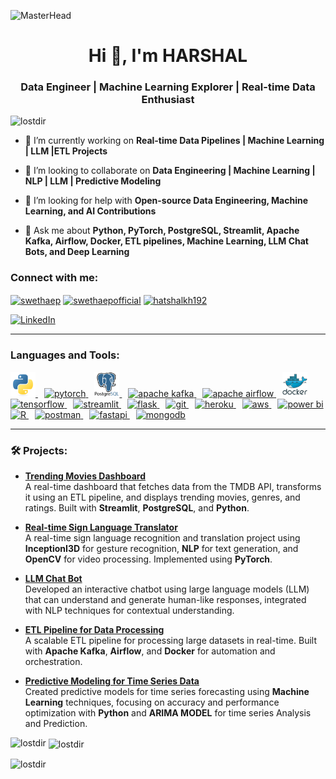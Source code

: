 ![MasterHead](https://user-images.githubusercontent.com/10498744/210012254-234538ff-d198-48aa-8964-37e6fd45d227.gif)
<h1 align="center">Hi 👋, I'm HARSHAL</h1>
<h3 align="center">Data Engineer | Machine Learning Explorer | Real-time Data Enthusiast</h3>
<!---
<img align="right" alt="Coding" width="400" src="https://i0.wp.com/drunkenanimeblog.com/wp-content/uploads/2017/09/tumblr_static_computer_game_anime.gif?fit=640%2C360&ssl=1">
-->
<p align="left"> <img src="https://komarev.com/ghpvc/?username=lostdir&label=Profile%20views&color=0e75b6&style=flat" alt="lostdir" /> </p>


- 🔭 I’m currently working on ****Real-time Data Pipelines | Machine Learning | LLM |ETL Projects****

- 👯 I’m looking to collaborate on ****Data Engineering | Machine Learning | NLP | LLM | Predictive Modeling****

- 🤝 I’m looking for help with ****Open-source Data Engineering, Machine Learning, and AI Contributions****

- 💬 Ask me about ****Python, PyTorch, PostgreSQL, Streamlit, Apache Kafka, Airflow, Docker, ETL pipelines, Machine Learning, LLM Chat Bots, and Deep Learning****


<h3 align="left">Connect with me:</h3>
<p align="left">
<a href="https://linkedin.com/in/harshalkh192" target="blank"><img align="center" src="https://raw.githubusercontent.com/rahuldkjain/github-profile-readme-generator/master/src/images/icons/Social/linked-in-alt.svg" alt="swethaep" height="30" width="40" /></a>
<a href="https://www.hackerrank.com/harshalkh192" target="blank"><img align="center" src="https://raw.githubusercontent.com/rahuldkjain/github-profile-readme-generator/master/src/images/icons/Social/hackerrank.svg" alt="swethaepofficial" height="30" width="40" /></a>
<a href="https://www.leetcode.com/harsh4l" target="blank"><img align="center" src="https://raw.githubusercontent.com/rahuldkjain/github-profile-readme-generator/master/src/images/icons/Social/leet-code.svg" alt="hatshalkh192" height="30" width="40" /></a></p>

[<img alt="LinkedIn" src="https://img.shields.io/badge/LinkedIn-%230E76A8.svg?&style=for-the-badge&logo=LinkedIn&logoColor=white" />](https://linkedin.com/in/harshalkh192)

---
<h3 align="left">Languages and Tools:</h3>
<p align="left">
  <a href="https://www.python.org" target="_blank" rel="noreferrer" style="margin-right: 10px;">
    <img src="https://raw.githubusercontent.com/devicons/devicon/master/icons/python/python-original.svg" alt="python" width="40" height="40"/>
  </a>
  <a href="https://pytorch.org/" target="_blank" rel="noreferrer" style="margin-right: 10px;">
    <img src="https://www.vectorlogo.zone/logos/pytorch/pytorch-icon.svg" alt="pytorch" width="40" height="40"/>
  </a>
  <a href="https://www.postgresql.org" target="_blank" rel="noreferrer" style="margin-right: 10px;">
    <img src="https://raw.githubusercontent.com/devicons/devicon/master/icons/postgresql/postgresql-original-wordmark.svg" alt="postgresql" width="40" height="40"/>
  </a>
  <a href="https://kafka.apache.org/" target="_blank" rel="noreferrer" style="margin-right: 10px;">
    <img src="https://www.vectorlogo.zone/logos/apache_kafka/apache_kafka-icon.svg" alt="apache kafka" width="40" height="40"/>
  </a>
  <a href="https://airflow.apache.org/" target="_blank" rel="noreferrer" style="margin-right: 10px;">
    <img src="https://icon.icepanel.io/Technology/svg/Apache-Airflow.svg" alt="apache airflow" width="40" height="40"/>
  </a>
  <a href="https://www.docker.com/" target="_blank" rel="noreferrer" style="margin-right: 10px;">
    <img src="https://raw.githubusercontent.com/devicons/devicon/master/icons/docker/docker-original-wordmark.svg" alt="docker" width="40" height="40"/>
  </a>
  <a href="https://www.tensorflow.org/" target="_blank" rel="noreferrer" style="margin-right: 10px;">
    <img src="https://www.vectorlogo.zone/logos/tensorflow/tensorflow-icon.svg" alt="tensorflow" width="40" height="40"/>
  </a>
  <a href="https://streamlit.io/" target="_blank" rel="noreferrer" style="margin-right: 10px;">
    <img src="https://streamlit.io/images/brand/streamlit-logo-primary-colormark-darktext.png" alt="streamlit" width="60" height="40"/>
  </a>
  <a href="https://flask.palletsprojects.com/" target="_blank" rel="noreferrer" style="margin-right: 10px;">
    <img src="https://flask.palletsprojects.com/en/stable/_images/flask-horizontal.png" alt="flask" width="60" height="40"/>
  </a>
  <a href="https://git-scm.com/" target="_blank" rel="noreferrer" style="margin-right: 10px;">
    <img src="https://www.vectorlogo.zone/logos/git-scm/git-scm-icon.svg" alt="git" width="50" height="40"/>
  </a>
  <a href="https://www.heroku.com/" target="_blank" rel="noreferrer" style="margin-right: 10px;">
    <img src="https://www.vectorlogo.zone/logos/heroku/heroku-icon.svg" alt="heroku" width="40" height="40"/>
  </a>
  <a href="https://aws.amazon.com/" target="_blank" rel="noreferrer" style="margin-right: 10px;">
    <img src="https://www.vectorlogo.zone/logos/amazon_aws/amazon_aws-icon.svg" alt="aws" width="40" height="40"/>
  </a>
  <a href="https://powerbi.microsoft.com/" target="_blank" rel="noreferrer" style="margin-right: 10px;">
    <img src="https://www.vectorlogo.zone/logos/microsoft_powerbi/microsoft_powerbi-icon.svg" alt="power bi" width="40" height="40"/>
  </a>
  <a href="https://www.r-project.org/" target="_blank" rel="noreferrer" style="margin-right: 10px;">
    <img src="https://www.vectorlogo.zone/logos/r-project/r-project-icon.svg" alt="R" width="40" height="40"/>
  </a>
  <a href="https://www.postman.com/" target="_blank" rel="noreferrer" style="margin-right: 10px;">
    <img src="https://www.vectorlogo.zone/logos/getpostman/getpostman-icon.svg" alt="postman" width="40" height="40"/>
  </a>
  <a href="https://fastapi.tiangolo.com/" target="_blank" rel="noreferrer" style="margin-right: 10px;">
    <img src="https://icon.icepanel.io/Technology/svg/FastAPI.svg" alt="fastapi" width="40" height="40"/>
  </a>
  <a href="https://www.mongodb.com/" target="_blank" rel="noreferrer" style="margin-right: 10px;">
    <img src="https://www.vectorlogo.zone/logos/mongodb/mongodb-icon.svg" alt="mongodb" width="40" height="40"/>
  </a>
</p>

---




<h3 align="left">🛠️ Projects:</h3>

- **[Trending Movies Dashboard](https://github.com/lostdir/movie_dashboard_with_airflow_etl)**  
  A real-time dashboard that fetches data from the TMDB API, transforms it using an ETL pipeline, and displays trending movies, genres, and ratings. Built with **Streamlit**, **PostgreSQL**, and **Python**.

- **[Real-time Sign Language Translator](https://github.com/yourusername/sign-language-translator)**  
  A real-time sign language recognition and translation project using **InceptionI3D** for gesture recognition, **NLP** for text generation, and **OpenCV** for video processing. Implemented using **PyTorch**.

- **[LLM Chat Bot](https://github.com/lostdir/AskTheSite)**  
  Developed an interactive chatbot using large language models (LLM) that can understand and generate human-like responses, integrated with NLP techniques for contextual understanding.

- **[ETL Pipeline for Data Processing](https://github.com/yourusername/etl-pipeline)**  
  A scalable ETL pipeline for processing large datasets in real-time. Built with **Apache Kafka**, **Airflow**, and **Docker** for automation and orchestration.

- **[Predictive Modeling for Time Series Data](https://github.com/lostdir/btcprediction)**  
  Created predictive models for time series forecasting using **Machine Learning** techniques, focusing on accuracy and performance optimization with **Python** and **ARIMA MODEL** for time series Analysis and Prediction.



<p><img align="left" src="https://github-readme-stats.vercel.app/api/top-langs?username=lostdir&show_icons=true&locale=en&layout=compact" alt="lostdir" /></p>

<p>&nbsp;<img align="center" src="https://github-readme-stats.vercel.app/api?username=lostdir&show_icons=true&locale=en" alt="lostdir" /></p>

<p><img align="center" src="https://github-readme-streak-stats.herokuapp.com/?user=lostdir&" alt="lostdir" /></p>

